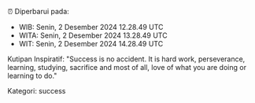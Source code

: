 ⏰ Diperbarui pada:
- WIB: Senin, 2 Desember 2024 12.28.49 UTC
- WITA: Senin, 2 Desember 2024 13.28.49 UTC
- WIT: Senin, 2 Desember 2024 14.28.49 UTC

Kutipan Inspiratif:
"Success is no accident. It is hard work, perseverance, learning, studying, sacrifice and most of all, love of what you are doing or learning to do."


Kategori: success


